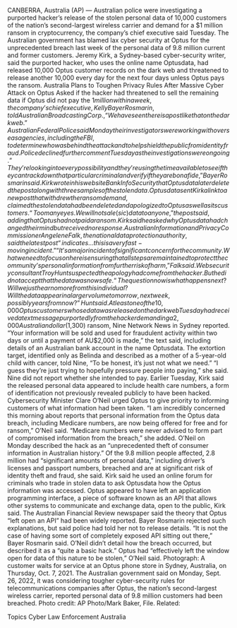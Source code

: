 CANBERRA, Australia (AP) — Australian police were investigating a purported hacker’s release of the stolen personal data of 10,000 customers of the nation’s second-largest wireless carrier and demand for a $1 million ransom in cryptocurrency, the company’s chief executive said Tuesday.
The Australian government has blamed lax cyber security at Optus for the unprecedented breach last week of the personal data of 9.8 million current and former customers.
Jeremy Kirk, a Sydney-based cyber-security writer, said the purported hacker, who uses the online name Optusdata, had released 10,000 Optus customer records on the dark web and threatened to release another 10,000 every day for the next four days unless Optus pays the ransom.
Australia Plans to Toughen Privacy Rules After Massive Cyber Attack on Optus
Asked if the hacker had threatened to sell the remaining data if Optus did not pay the $1 million within a week, the company’s chief executive, Kelly Bayer Rosmarin, told Australian Broadcasting Corp., “We have seen there is a post like that on the dark web.”
Australian Federal Police said Monday their investigators were working with overseas agencies, including the FBI, to determine who was behind the attack and to help shield the public from identity fraud. Police declined further comment Tuesday as the investigations were ongoing.
“They’re looking into every possibility and they’re using the time available to see if they can track down that particular criminal and verify if they are bona fide,” Bayer Rosmarin said.
Kirk wrote in his website Bank Info Security that Optusdata later deleted the post along with three samples of the stolen data.
Optusdata sent Kirk a link to a new post that withdrew the ransom demand, claimed the stolen data had been deleted and apologized to Optus as well as its customers.
“Too many eyes. We will not sale (sic) data to anyone,” the post said, adding that Optus had not paid a ransom.
Kirk said he asked why Optusdata had changed their mind but received no response.
Australian Information and Privacy Commissioner Angelene Falk, the national data protection authority, said the latest post “indicates … this is a very fast-moving incident.”
“It’s a major incident of significant concern for the community. What we need to focus on here is ensuring that all steps are maintained to protect the community’s personal information from further risk of harm,” Falk said.
Web security consultant Troy Hunt suspected the apology had come from the hacker. But he did not accept that the data was now safe.
“The question now is what happens next? Will we just hear no more from this individual? Will the data appear in a larger volume tomorrow, next week, possibly years from now?” Hunt said.
At least one of the 10,000 Optus customers whose data was released on the dark web Tuesday had received a text message purportedly from the hacker demanding a 2,000 Australian dollar ($1,300) ransom, Nine Network News in Sydney reported.
“Your information will be sold and used for fraudulent activity within two days or until a payment of AU$2,000 is made,” the text said, including details of an Australian bank account in the name Optusdata.
The extortion target, identified only as Belinda and described as a mother of a 5-year-old child with cancer, told Nine, “To be honest, it’s just not what we need.”
“I guess they’re just trying to hopefully pressure people into paying,” she said. Nine did not report whether she intended to pay.
Earlier Tuesday, Kirk said the released personal data appeared to include health care numbers, a form of identification not previously revealed publicly to have been hacked.
Cybersecurity Minister Clare O’Neil urged Optus to give priority to informing customers of what information had been taken.
“I am incredibly concerned this morning about reports that personal information from the Optus data breach, including Medicare numbers, are now being offered for free and for ransom,” O’Neil said. “Medicare numbers were never advised to form part of compromised information from the breach,” she added.
O’Neil on Monday described the hack as an “unprecedented theft of consumer information in Australian history.”
Of the 9.8 million people affected, 2.8 million had “significant amounts of personal data,” including driver’s licenses and passport numbers, breached and are at significant risk of identity theft and fraud, she said.
Kirk said he used an online forum for criminals who trade in stolen data to ask Optusdata how the Optus information was accessed.
Optus appeared to have left an application programming interface, a piece of software known as an API that allows other systems to communicate and exchange data, open to the public, Kirk said.
The Australian Financial Review newspaper said the theory that Optus “left open an API” had been widely reported.
Bayer Rosmarin rejected such explanations, but said police had told her not to release details.
“It is not the case of having some sort of completely exposed API sitting out there,” Bayer Rosmarin said.
O’Neil didn’t detail how the breach occurred, but described it as a “quite a basic hack.”
Optus had “effectively left the window open for data of this nature to be stolen,” O’Neil said.
Photograph: A customer waits for service at an Optus phone store in Sydney, Australia, on Thursday, Oct. 7, 2021. The Australian government said on Monday, Sept. 26, 2022, it was considering tougher cyber-security rules for telecommunications companies after Optus, the nation’s second-largest wireless carrier, reported personal data of 9.8 million customers had been breached. Photo credit: AP Photo/Mark Baker, File.
Related:

Topics
Cyber
Law Enforcement
Australia
